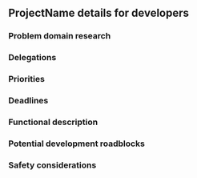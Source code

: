 ## ProjectName details for developers

### Problem domain research

### Delegations

### Priorities

### Deadlines

### Functional description

### Potential development roadblocks

### Safety considerations